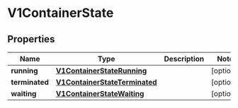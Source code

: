 
# V1ContainerState

## Properties
Name | Type | Description | Notes
------------ | ------------- | ------------- | -------------
**running** | [**V1ContainerStateRunning**](V1ContainerStateRunning.md) |  |  [optional]
**terminated** | [**V1ContainerStateTerminated**](V1ContainerStateTerminated.md) |  |  [optional]
**waiting** | [**V1ContainerStateWaiting**](V1ContainerStateWaiting.md) |  |  [optional]



